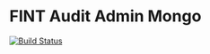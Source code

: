 # FINT Audit Admin Mongo
[![Build Status](https://jenkins.rogfk.no/buildStatus/icon?job=FINTprosjektet/fint-audit-admin-mongo/master)](https://jenkins.rogfk.no/job/FINTprosjektet/job/fint-audit-admin-mongo/job/master/)